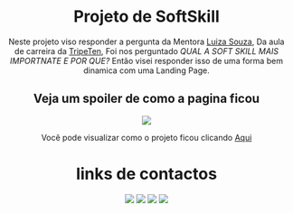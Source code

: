 <div align="center">
<h1>Projeto de SoftSkill</h1>
<p>Neste projeto viso responder a pergunta da Mentora <a href="https://www.linkedin.com/in/luizancgarcia/">Luiza Souza</a>, Da aula de carreira da <a href="https://www.linkedin.com/company/tripleten-brasil/">TripeTen</a>, Foi nos perguntado <em>QUAL A SOFT SKILL MAIS IMPORTNATE E POR QUE?</em> Então visei responder isso de uma forma bem dinamica com uma Landing Page.</p>
<p align="justify"></p>
<h2>Veja um spoiler de como a pagina ficou</h2>
<img src="./image/readme/Captura de ecrã 2023-10-16 001044.png">
<p>Você pode visualizar como o projeto ficou clicando <a href="https://softskill-seven.vercel.app/">Aqui</a></p>

# links de contactos

<div style=>
<a href="https://www.linkedin.com/in/erickydias/"><img  src="https://img.shields.io/badge/LinkedIn-0077B5?style=for-the-badge&logo=linkedin&logoColor=white"></a>
<a href="https://discord.com/users/344918178679357441"><img  src="https://img.shields.io/badge/Discord-7289DA?style=for-the-badge&logo=discord&logoColor=white"></a>
<a href="https://github.com/dev-erickydias"><img  src="https://img.shields.io/badge/GitHub-100000?style=for-the-badge&logo=github&logoColor=white"></a>
<a href="https://www.instagram.com/ericky_dias/"><img  src="https://img.shields.io/badge/Instagram-E4405F?style=for-the-badge&logo=instagram&logoColor=white"></a> 
</div>
</div>